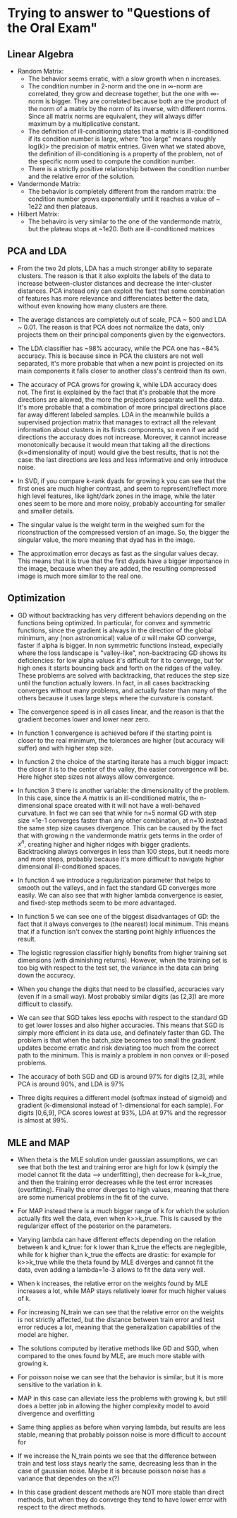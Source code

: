 # Trying to answer to "Questions of the Oral Exam"

## Linear Algebra

- Random Matrix:
  - The behavior seems erratic, with a slow growth when n increases.
  - The condition number in 2-norm and the one in ∞-norm are correlated, they grow and decrease together, but the one with ∞-norm is bigger. They are correlated because both are the product of the norm of a matrix by the norm of its inverse, with different norms. Since all matrix norms are equivalent, they will always differ maximum by a multiplicative constant.
  - The definition of ill-conditioning states that a matrix is ill-conditioned if its condition number is large, where "too large" means roughly log(k)> the precision of matrix entries. Given what we stated above, the definition of ill-conditioning is a property of the problem, not of the specific norm used to compute the condition number.
  - There is a strictly positive relationship between the condition number and the relative error of the solution.
- Vandermonde Matrix:
  - The behavior is completely different from the random matrix: the condition number grows exponentially until it reaches a value of ~ 1e22 and then plateaus.
- Hilbert Matrix:
  - The behaviro is very similar to the one of the vandermonde matrix, but the plateau stops at ~1e20. Both are ill-conditioned matrices

## PCA and LDA

- From the two 2d plots, LDA has a much stronger ability to separate clusters. The reason is that it also exploits the labels of the data to increase between-cluster distances and decrease the inter-cluster distances. PCA instead only can exploit the fact that some combination of features has more relevance and differenciates better the data, without even knowing how many clusters are there.
- The average distances are completely out of scale, PCA ~ 500 and LDA ~ 0.01. The reason is that PCA does not normalize the data, only projects them on their principal components given by the eigenvectors.
- The LDA classifier has ~98% accuracy, while the PCA one has ~84% accuracy. This is because since in PCA the clusters are not well separated, it's more probable that when a new point is projected on its main components it falls closer to another class's centroid than its own.
- The accuracy of PCA grows for growing k, while LDA accuracy does not. The first is explained by the fact that it's probable that the more directions are allowed, the more the projections separate well the data. It's more probable that a combination of more principal directions place far away different labeled samples. LDA in the meanwhile builds a supervised projection matrix that manages to extract all the relevant information about clusters in its firsts components, so even if we add directions the accuracy does not increase. Moreover, it cannot increase monotonically because it would mean that taking all the directions (k=dimensionality of input) would give the best results, that is not the case: the last directions are less and less informative and only introduce noise.

- In SVD, if you compare k-rank dyads for growing k you can see that the first ones are much higher contrast, and seem to represent/reflect more high level features, like light/dark zones in the image, while the later ones seem to be more and more noisy, probably accounting for smaller and smaller details.
- The singular value is the weight term in the weighed sum for the riconstruction of the compressed version of an image. So, the bigger the singular value, the more meaning that dyad has in the image.
- The approximation error decays as fast as the singular values decay. This means that it is true that the first dyads have a bigger importance in the image, because when they are added, the resulting compressed image is much more similar to the real one.

## Optimization

- GD without backtracking has very different behaviors depending on the functions being optimized. In particular, for convex and symmetric functions, since the gradient is always in the direction of the global minimum, any (non astronomical) value of $\alpha$ will make GD converge, faster if alpha is bigger. In non symmetric functions instead, expecially where the loss landscape is "valley-like", non-backtracing GD shows its deficiencies: for low alpha values it's difficult for it to converge, but for high ones it starts bouncing back and forth on the ridges of the valley. These problems are solved with backtracking, that reduces the step size until the function actually lowers. In fact, in all cases backtracking converges without many problems, and actually faster than many of the others because it uses large steps where the curvature is constant.
- The convergence speed is in all cases linear, and the reason is that the gradient becomes lower and lower near zero.
- In function 1 convergence is achieved before if the starting point is closer to the real minimum, the tolerances are higher (but accuracy will suffer) and with higher step size.
- In function 2 the choice of the starting iterate has a much bigger impact: the closer it is to the center of the valley, the easier convergence will be. Here higher step sizes not always allow convergence.
- In function 3 there is another variable: the dimensionality of the problem. In this case, since the $A$ matrix is an ill-conditioned matrix, the n-dimensional space created with it will not have a well-behaved curvature. In fact we can see that while for n=5 normal GD with step size =1e-1 converges faster than any other combination, at n=10 instead the same step size causes divergence. This can be caused by the fact that with growing n the vandermonde matrix gets terms in the order of $x^n$, creating higher and higher ridges with bigger gradients.
Backtracking always converges in less than 100 steps, but it needs more and more steps, probably because it's more difficult to navigate higher dimensional ill-conditioned spaces.
- In function 4 we introduce a regularization parameter that helps to smooth out the valleys, and in fact the standard GD converges more easily. We can also see that with higher lambda convergence is easier, and fixed-step methods seem to be more advantaged.
- In function 5 we can see one of the biggest disadvantages of GD: the fact that it always converges to (the nearest) local minimum. This means that if a function isn't convex the starting point highly influences the result.

- The logistic regression classifier highly benefits from higher training set dimensions (with diminishing returns). However, when the training set is too big with respect to the test set, the variance in the data can bring down the accuracy.
- When you change the digits that need to be classified, accuracies vary (even if in a small way). Most probably similar digits (as [2,3]) are more difficult to classify.
- We can see that SGD takes less epochs with respect to the standard GD to get lower losses and also higher accuracies. This means that SGD is simply more efficient in its data use, and definately faster than GD. The problem is that when the batch_size becomes too small the gradient updates become erratic and risk deviating too much from the correct path to the minimum. This is mainly a problem in non convex or ill-posed problems.
- The accuracy of both SGD and GD is around 97% for digits [2,3], while PCA is around 90%, and LDA is 97%
- Three digits requires a different model (softmax instead of sigmoid) and gradient (k-dimensional instead of 1-dimensional for each sample). For digits [0,6,9], PCA scores lowest at 93%, LDA at 97% and the regressor is almost at 99%.

## MLE and MAP

- When theta is the MLE solution under gaussian assumptions, we can see that both the test and training error are high for low k (simply the model cannot fit the data --> underfitting), then decrease for k~k_true, and then the training error decreases while the test error increases (overfitting). Finally the error diverges to high values, meaning that there are some numerical problems in the fit of the curve.
- For MAP instead there is a much bigger range of k for which the solution actually fits well the data, even when k>>k_true. This is caused by the regularizer effect of the posterior on the parameters.
- Varying lambda can have different effects depending on the relation between k and k_true: for k lower than k_true the effects are neglegible, while for k higher than k_true the effects are drastic: for example for k>>k_true while the theta found by MLE diverges and cannot fit the data, even adding a lambda=1e-3 allows to fit the data very well.
- When k increases, the relative error on the weights found by MLE increases a lot, while MAP stays relatively lower for much higher values of k.
- For increasing N_train we can see that the relative error on the weights is not strictly affected, but the distance between train error and test error reduces a lot, meaning that the generalization capabilities of the model are higher.
- The solutions computed by iterative methods like GD and SGD, when compared to the ones found by MLE, are much more stable with growing k.

- For poisson noise we can see that the behavior is similar, but it is more sensitive to the variation in k.
- MAP in this case can alleviate less the problems with growing k, but still does a better job in allowing the higher complexity model to avoid divergence and overfitting
- Same thing applies as before when varying lambda, but results are less stable, meaning that probably poisson noise is more difficult to account for
- If we increase the N_train points we see that the difference between train and test loss stays nearly the same, decreasing less than in the case of gaussian noise. Maybe it is because poisson noise has a variance that dependes on the x(?)
- In this case gradient descent methods are NOT more stable than direct methods, but when they do converge they tend to have lower error with respect to the direct methods.
